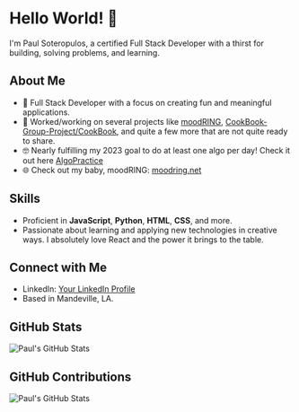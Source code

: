 # Hello World! 👋

I'm Paul Soteropulos, a certified Full Stack Developer with a thirst for building, solving problems, and learning.

## About Me
- 🌱 Full Stack Developer with a focus on creating fun and meaningful applications.
- 🔭 Worked/working on several projects like [moodRING](https://github.com/psoteropulos/moodRING), [CookBook-Group-Project/CookBook](https://github.com/psoteropulos/CookBook-Group-Project), and quite a few more that are not quite ready to share.
- 🤓 Nearly fulfilling my 2023 goal to do at least one algo per day! Check it out here [AlgoPractice](https://github.com/psoteropulos/AlgoPractice)
- 🌐 Check out my baby, moodRING: [moodring.net](https://moodring.net)

## Skills
- Proficient in **JavaScript**, **Python**, **HTML**, **CSS**, and more.
- Passionate about learning and applying new technologies in creative ways. I absolutely love React and the power it brings to the table.

## Connect with Me
- LinkedIn: [Your LinkedIn Profile](#)
- Based in Mandeville, LA.

## GitHub Stats
![Paul's GitHub Stats](https://github-readme-stats.vercel.app/api?username=psoteropulos&show_icons=true)

## GitHub Contributions
![Paul's GitHub Stats](https://github-readme-streak-stats.herokuapp.com/?user=psoteropulos&theme=dark&hide_border=true)
